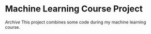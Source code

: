 # Machine Learning Course Project
  *Archive* This project combines some code during my machine learning course.
